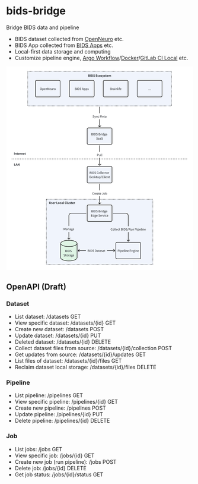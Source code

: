 # bids-bridge
Bridge BIDS data and pipeline

- BIDS dataset collected from [OpenNeuro](https://www.openneuro.org) etc.
- BIDS App collected from [BIDS Apps](https://bids-apps.neuroimaging.io/) etc.
- Local-first data storage and computing
- Customize pipeline engine, [Argo Workflow](https://argoproj.github.io/workflows/)/[Docker](https://www.docker.com)/[GitLab CI Local](https://github.com/firecow/gitlab-ci-local) etc.

![Arch](./docs/bids-bridge.png)


## OpenAPI (Draft)

### Dataset

- List dataset: /datasets GET
- View specific dataset: /datasets/{id} GET
- Create new dataset: /datasets POST
- Update dataset: /datasets/{id} PUT
- Deleted dataset: /datasets/{id} DELETE
- Collect dataset files from source: /datasets/{id}/collection POST
- Get updates from source: /datasets/{id}/updates GET
- List files of dataset: /datasets/{id}/files GET
- Reclaim dataset local storage: /datasets/{id}/files DELETE

### Pipeline
- List pipeline: /pipelines GET
- View specific pipeline: /pipelines/{id} GET
- Create new pipeline: /pipelines POST
- Update pipeline: /pipelines/{id} PUT
- Delete pipeline: /pipelines/{id} DELETE

### Job
- List jobs: /jobs GET
- View specific job: /jobs/{id} GET
- Create new job (run pipeline): /jobs POST
- Delete job: /jobs/{id} DELETE
- Get job status: /jobs/{id}/status GET